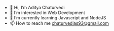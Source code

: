 - 👋 Hi, I’m Aditya Chaturvedi
- 👀 I’m interested in Web Development
- 🌱 I’m currently learning Javascript and NodeJS
- 📫 How to reach me chaturvedias93@gmail.com
